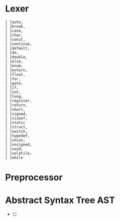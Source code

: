 

# Lexer
    [ ]auto, 
    [ ]break, 
    [ ]case, 
    [ ]char, 
    [ ]const, 
    [ ]continue, 
    [ ]default, 
    [ ]do,
    [ ]double, 
    [ ]else, 
    [ ]enum, 
    [ ]extern, 
    [ ]float, 
    [ ]for, 
    [ ]goto, 
    [ ]if,
    [ ]int, 
    [ ]long, 
    [ ]register, 
    [ ]return, 
    [ ]short, 
    [ ]signed, 
    [ ]sizeof, 
    [ ]static
    [ ]struct, 
    [ ]switch, 
    [ ]typedef, 
    [ ]union, 
    [ ]unsigned, 
    [ ]void, 
    [ ]volatile, 
    [ ]while


# Preprocessor

# Abstract Syntax Tree AST

- [ ] 








